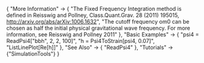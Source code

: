 {
  "More Information" ->
   {
    "The Fixed Frequency Integration method is defined in Reisswig and Pollney, Class.Quant.Grav. 28 (2011) 195015, http://arxiv.org/abs/arXiv:1006.1632",
    "The cutoff frequency om0 can be chosen as half the initial physical gravitational wave frequency.  For more information, see Reisswig and Pollney 2011"
   },
  "Basic Examples" -> {
    "psi4 = ReadPsi4[\"bbh\", 2, 2, 100]",
    "h = Psi4ToStrain[psi4, 0.07]",
    "ListLinePlot[Re[h]]"
    },
  "See Also" -> {
    "ReadPsi4"
   },
  "Tutorials" -> {"SimulationTools"}
}
